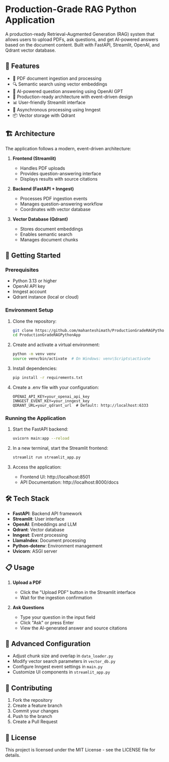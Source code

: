 # Production-Grade RAG Python Application

A production-ready Retrieval-Augmented Generation (RAG) system that allows users to upload PDFs, ask questions, and get AI-powered answers based on the document content. Built with FastAPI, Streamlit, OpenAI, and Qdrant vector database.

## 🌟 Features

- 📄 PDF document ingestion and processing
- 🔍 Semantic search using vector embeddings
- 🤖 AI-powered question answering using OpenAI GPT
- 🎯 Production-ready architecture with event-driven design
- 📊 User-friendly Streamlit interface
- 🔄 Asynchronous processing using Inngest
- 📦 Vector storage with Qdrant

## 🏗️ Architecture

The application follows a modern, event-driven architecture:

1. **Frontend (Streamlit)**
   - Handles PDF uploads
   - Provides question-answering interface
   - Displays results with source citations

2. **Backend (FastAPI + Inngest)**
   - Processes PDF ingestion events
   - Manages question-answering workflow
   - Coordinates with vector database

3. **Vector Database (Qdrant)**
   - Stores document embeddings
   - Enables semantic search
   - Manages document chunks

## 🚀 Getting Started

### Prerequisites

- Python 3.13 or higher
- OpenAI API key
- Inngest account
- Qdrant instance (local or cloud)

### Environment Setup

1. Clone the repository:
   ```bash
   git clone https://github.com/mahanteshimath/ProductionGradeRAGPythonApp.git
   cd ProductionGradeRAGPythonApp
   ```

2. Create and activate a virtual environment:
   ```bash
   python -m venv venv
   source venv/bin/activate  # On Windows: venv\Scripts\activate
   ```

3. Install dependencies:
   ```bash
   pip install -r requirements.txt
   ```

4. Create a .env file with your configuration:
   ```
   OPENAI_API_KEY=your_openai_api_key
   INNGEST_EVENT_KEY=your_inngest_key
   QDRANT_URL=your_qdrant_url  # Default: http://localhost:6333
   ```

### Running the Application

1. Start the FastAPI backend:
   ```bash
   uvicorn main:app --reload
   ```

2. In a new terminal, start the Streamlit frontend:
   ```bash
   streamlit run streamlit_app.py
   ```

3. Access the application:
   - Frontend UI: http://localhost:8501
   - API Documentation: http://localhost:8000/docs

## 🛠️ Tech Stack

- **FastAPI**: Backend API framework
- **Streamlit**: User interface
- **OpenAI**: Embeddings and LLM
- **Qdrant**: Vector database
- **Inngest**: Event processing
- **LlamaIndex**: Document processing
- **Python-dotenv**: Environment management
- **Uvicorn**: ASGI server

## 📋 Usage

1. **Upload a PDF**
   - Click the "Upload PDF" button in the Streamlit interface
   - Wait for the ingestion confirmation

2. **Ask Questions**
   - Type your question in the input field
   - Click "Ask" or press Enter
   - View the AI-generated answer and source citations

## 🔧 Advanced Configuration

- Adjust chunk size and overlap in `data_loader.py`
- Modify vector search parameters in `vector_db.py`
- Configure Inngest event settings in `main.py`
- Customize UI components in `streamlit_app.py`

## 🤝 Contributing

1. Fork the repository
2. Create a feature branch
3. Commit your changes
4. Push to the branch
5. Create a Pull Request

## 📝 License

This project is licensed under the MIT License - see the LICENSE file for details.
